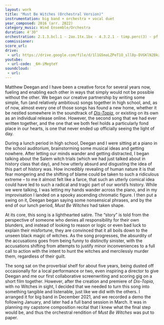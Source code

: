 ```yaml
---
layout: work
title: "Must Be Witches (Orchestral Version)"
instrumentation: big band + orchestra + vocal duet
year_composed: 2016 (arr. 2022)
category_music: Wind Ensemble/Orchestra
duration: 4'30"
orchestration: 2.1.3.bcl.1 - 2ax.1tx.1bx - 4.3.2.1 - timp.perc(3) - pf - egtr - bgtr - ds - 2vox - str
commissioner:
score_url:
drive:
 - url: https://drive.google.com/file/d/1l1G5maLZPeT1O_sll8p-DVGKlN2BkzeR/preview
youtube:
 - url-code: _6H-iMegteY
soundcloud: 
 - url:
---
```


<p>Matthew Deegan and I have been a creative force for several years now, fueling and enabling each other in ways that simply would not be possible without the other. We began our creative partnership by writing some simple, fun (and relatively ambitious) songs together in high school, and, as of now, almost every one of those songs has found a new home, whether it be nestled somewhere in the soundtrack of <a href="{{ site.url }}{{ site.baseurl }}/songs/distopia/"><i>Dis-Topia</i></a>, or existing on its own as an individual release online. However, the second song that we had ever written together, and the one that we both feel holds a particularly fond place in our hearts, is one that never ended up officially seeing the light of day.</p>
<p>During a lunch period in high school, Deegan and I were sitting at a piano in the school auditorium, brainstorming some musical ideas and getting nowhere. After letting our minds wander and getting distracted, I began talking about the Salem witch trials (which we had just talked about in history class that day), and how utterly absurd and disgusting the idea of this part of history was. How incredibly revealing of human nature it is that fear mongering and the shifting of blame could be taken to such a ridiculous extreme – to me it almost felt like a farce, that such an utterly comical idea could have led to such a radical and tragic part of our world’s history. While we were talking, I was letting my hands wander across the piano, and in my improvisation I landed on a spooky ascending chromatic figure. I then put a swing on it, Deegan began saying some nonsensical phrases, and by the end of our lunch period, <i>Must Be Witches</i> had taken shape.</p>
<p>At its core, this song is a lighthearted satire. The “story” is told from the perspective of someone who denies all responsibility for their own blunders, and instead of looking to reason or logic or even bad luck to explain their misfortune, they are convinced that it all boils down to the unseen black magic of witches. As the song progresses, the absurdity of the accusations goes from being funny to distinctly sinister, with the accusations shifting from attempts to justify minor inconveniences to a full call to action with the intent to hunt the witches and mercilessly murder them, regardless of their guilt.</p>
<p>The song sat on the proverbial shelf for about five years, being dusted off occasionally for a local performance or two, even inspiring a director to give Deegan and me our first collaborative screenwriting and scoring gig on a short film together. However, after the creation and premiere of <i>Dis-Topia</i>, with no Witches in sight, I decided that we needed to turn this song into something tangible and listenable, just like we did with the others. I arranged it for big band in December 2021, and we recorded a demo the following January, and later had a full band session in March. It was in planning my capstone composition recital that I knew what the final step would be, and thus the orchestral rendition of <i>Must Be Witches</i> was put to paper.</p>